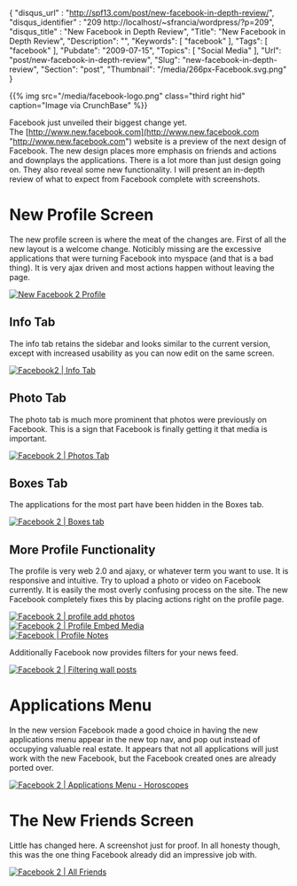 {
	"disqus_url" : "http://spf13.com/post/new-facebook-in-depth-review/",
	"disqus_identifier" : "209 http://localhost/~sfrancia/wordpress/?p=209",
	"disqus_title" : "New Facebook in Depth Review",
	"Title": "New Facebook in Depth Review",
	"Description": "",
	"Keywords": [
		"facebook"
	],
	"Tags": [
		"facebook"
	],
	"Pubdate": "2009-07-15",
	"Topics": [
		"Social Media"
	],
	"Url": "post/new-facebook-in-depth-review",
	"Slug": "new-facebook-in-depth-review",
	"Section": "post",
	"Thumbnail": "/media/266px-Facebook.svg.png"
}

{{% img src="/media/facebook-logo.png" class="third right hid" caption="Image via CrunchBase" %}}

Facebook just unveiled their biggest change yet.
The [http://www.new.facebook.com](http://www.new.facebook.com "http://www.new.facebook.com")
website is a preview of the next design of Facebook. The new design
places more emphasis on friends and actions and downplays the
applications. There is a lot more than just design going on. They also
reveal some new functionality. I will present an in-depth review of what
to expect from Facebook complete with screenshots.

New Profile Screen
==================

The new profile screen is where the meat of the changes are. First of
all the new layout is a welcome change. Noticibly missing are the
excessive applications that were turning Facebook into myspace (and that
is a bad thing). It is very ajax driven and most actions happen without
leaving the page.

[![New Facebook 2
Profile](/media/2672223104_5bcd304211.jpg)](http://www.flickr.com/photos/26106012@N04/2672223104/ "New Facebook 2 Profile by steve.francia, on Flickr")

Info Tab
--------

The info tab retains the sidebar and looks similar to the current
version, except with increased usability as you can now edit on the same
screen.

[![Facebook2 | Info
Tab](/media/2672300296_3b3f0be248.jpg)](http://www.flickr.com/photos/26106012@N04/2672300296/ "Facebook2 | Info Tab by steve.francia, on Flickr")

Photo Tab
---------

The photo tab is much more prominent that photos were previously on
Facebook. This is a sign that Facebook is finally getting it that media
is important.

[![Facebook 2 | Photos
Tab](/media/2672210044_fd009489c5.jpg)](http://www.flickr.com/photos/26106012@N04/2672210044/ "Facebook 2 | Photos Tab by steve.francia, on Flickr")

Boxes Tab
---------

The applications for the most part have been hidden in the Boxes tab.

[![Facebook 2 | Boxes
tab](/media/2671390265_ab38fa5de3.jpg)](http://www.flickr.com/photos/26106012@N04/2671390265/ "Facebook 2 | Boxes tab by steve.francia, on Flickr")

More Profile Functionality
--------------------------

The profile is very web 2.0 and ajaxy, or whatever term you want to use.
It is responsive and intuitive. Try to upload a photo or video on
Facebook currently. It is easily the most overly confusing process on
the site. The new Facebook completely fixes this by placing actions
right on the profile page.

[![Facebook 2 | profile add
photos](/media/2672225810_1e52336fa9.jpg)](http://www.flickr.com/photos/26106012@N04/2672225810/ "Facebook 2 | profile add photos by steve.francia, on Flickr")
<br>
[![Facebook 2 | Profile Embed
Media](/media/2672228026_1c78db0595.jpg)](http://www.flickr.com/photos/26106012@N04/2672228026/ "Facebook 2 | Profile Embed Media by steve.francia, on Flickr")
<br>
[![Facebook | Profile
Notes](/media/2671407141_3c0d93c89d.jpg)](http://www.flickr.com/photos/26106012@N04/2671407141/ "Facebook | Profile Notes by steve.francia, on Flickr")

Additionally Facebook now provides filters for your news feed.

[![Facebook 2 | Filtering wall
posts](/media/2672220392_fc9919a81f.jpg)](http://www.flickr.com/photos/26106012@N04/2672220392/ "Facebook 2 | Filtering wall posts by steve.francia, on Flickr")

Applications Menu
=================

In the new version Facebook made a good choice in having the new
applications menu appear in the new top nav, and pop out instead of
occupying valuable real estate. It appears that not all applications
will just work with the new Facebook, but the Facebook created ones are
already ported over.

[![Facebook 2 | Applications Menu -
Horoscopes](/media/2672216260_56beee0a04.jpg)](http://www.flickr.com/photos/26106012@N04/2672216260/ "Facebook 2 | Applications Menu - Horoscopes by steve.francia, on Flickr")

The New Friends Screen
======================

Little has changed here. A screenshot just for proof. In all honesty
though, this was the one thing Facebook already did an impressive job
with.

[![Facebook 2 | All
Friends](/media/2672287908_da0cd58bf7.jpg)](http://www.flickr.com/photos/26106012@N04/2672287908/ "Facebook 2 | All Friends by steve.francia, on Flickr")
